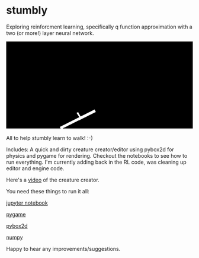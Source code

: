 # stumbly

Exploring reinforcment learning, specifically q function approximation with a two (or more!) layer neural network. 

![Go stumbly go](stumbling.gif?raw=true "Stumbly")

All to help stumbly learn to walk! :-)

Includes:
A quick and dirty creature creator/editor using pybox2d for physics and pygame for rendering. Checkout the notebooks to see how to run everything. I'm currently adding back in the RL code, was cleaning up editor and engine code.

Here's a [video](https://www.youtube.com/watch?v=uZbVM4TP0IY) of the creature creator.

You need these things to run it all:

[jupyter notebook](http://jupyter.org/)

[pygame](http://www.pygame.org/download.shtml)

[pybox2d](https://github.com/pybox2d/pybox2d)

[numpy](http://www.scipy.org/scipylib/download.html)

Happy to hear any improvements/suggestions.
